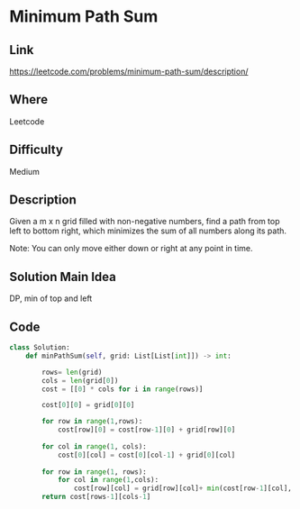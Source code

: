 # Minimum Path Sum

## Link
https://leetcode.com/problems/minimum-path-sum/description/

## Where
Leetcode

## Difficulty
Medium

## Description
Given a m x n grid filled with non-negative numbers, find a path from top left to bottom right, which minimizes the sum of all numbers along its path.

Note: You can only move either down or right at any point in time.

## Solution Main Idea
DP, min of top and left


## Code

```python
class Solution:
    def minPathSum(self, grid: List[List[int]]) -> int:

        rows= len(grid)
        cols = len(grid[0])
        cost = [[0] * cols for i in range(rows)]

        cost[0][0] = grid[0][0]

        for row in range(1,rows):
            cost[row][0] = cost[row-1][0] + grid[row][0]
        
        for col in range(1, cols):
            cost[0][col] = cost[0][col-1] + grid[0][col]
        
        for row in range(1, rows):
            for col in range(1,cols):
                cost[row][col] = grid[row][col]+ min(cost[row-1][col], cost[row][col-1])
        return cost[rows-1][cols-1]
            

```
